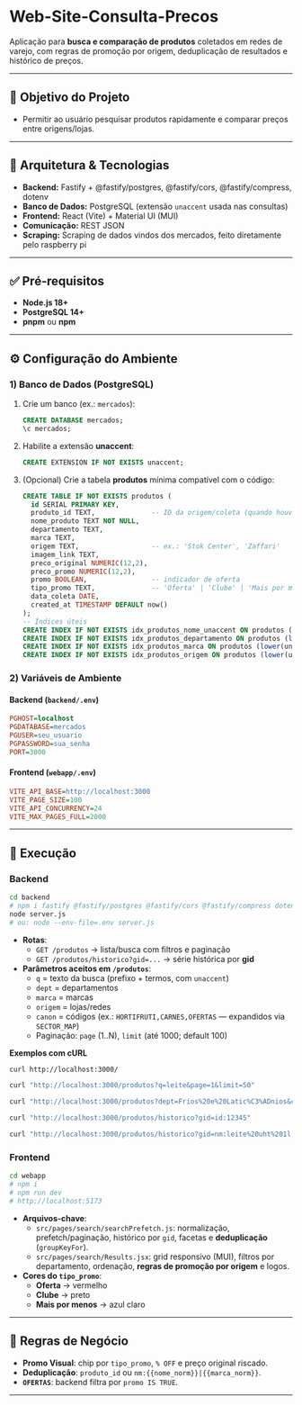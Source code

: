 # Web-Site-Consulta-Precos

Aplicação para **busca e comparação de produtos** coletados em redes de varejo, com regras de promoção por origem, deduplicação de resultados e histórico de preços.

---

## 🎯 Objetivo do Projeto
- Permitir ao usuário pesquisar produtos rapidamente e comparar preços entre origens/lojas.

---

## 🧱 Arquitetura & Tecnologias
- **Backend:** Fastify + @fastify/postgres, @fastify/cors, @fastify/compress, dotenv
- **Banco de Dados:** PostgreSQL (extensão `unaccent` usada nas consultas)
- **Frontend:** React (Vite) + Material UI (MUI)
- **Comunicação:** REST JSON
- **Scraping:** Scraping de dados vindos dos mercados, feito diretamente pelo raspberry pi

---

## ✅ Pré‑requisitos
- **Node.js 18+**
- **PostgreSQL 14+** 
- **pnpm** ou **npm**

---

## ⚙️ Configuração do Ambiente

### 1) Banco de Dados (PostgreSQL)
1. Crie um banco (ex.: `mercados`):
   ```sql
   CREATE DATABASE mercados;
   \c mercados;
   ```
2. Habilite a extensão **unaccent**:
   ```sql
   CREATE EXTENSION IF NOT EXISTS unaccent;
   ```
3. (Opcional) Crie a tabela **produtos** mínima compatível com o código:
   ```sql
   CREATE TABLE IF NOT EXISTS produtos (
     id SERIAL PRIMARY KEY,
     produto_id TEXT,              -- ID da origem/coleta (quando houver)
     nome_produto TEXT NOT NULL,
     departamento TEXT,
     marca TEXT,
     origem TEXT,                  -- ex.: 'Stok Center', 'Zaffari'
     imagem_link TEXT,
     preco_original NUMERIC(12,2),
     preco_promo NUMERIC(12,2),
     promo BOOLEAN,                -- indicador de oferta
     tipo_promo TEXT,              -- 'Oferta' | 'Clube' | 'Mais por menos'
     data_coleta DATE,
     created_at TIMESTAMP DEFAULT now()
   );
   -- Índices úteis
   CREATE INDEX IF NOT EXISTS idx_produtos_nome_unaccent ON produtos (lower(unaccent(nome_produto)));
   CREATE INDEX IF NOT EXISTS idx_produtos_departamento ON produtos (lower(unaccent(coalesce(departamento,''))));
   CREATE INDEX IF NOT EXISTS idx_produtos_marca ON produtos (lower(unaccent(coalesce(marca,''))));
   CREATE INDEX IF NOT EXISTS idx_produtos_origem ON produtos (lower(unaccent(coalesce(origem,''))));
   ```

### 2) Variáveis de Ambiente

#### Backend (`backend/.env`)
```ini
PGHOST=localhost
PGDATABASE=mercados
PGUSER=seu_usuario
PGPASSWORD=sua_senha
PORT=3000
```

#### Frontend (`webapp/.env`)
```ini
VITE_API_BASE=http://localhost:3000
VITE_PAGE_SIZE=100
VITE_API_CONCURRENCY=24
VITE_MAX_PAGES_FULL=2000
```

---

## 🚀 Execução

### Backend
```bash
cd backend
# npm i fastify @fastify/postgres @fastify/cors @fastify/compress dotenv
node server.js
# ou: node --env-file=.env server.js
```
- **Rotas**:
  - `GET /produtos` → lista/busca com filtros e paginação
  - `GET /produtos/historico?gid=...` → série histórica por **gid**
- **Parâmetros aceitos em `/produtos`**:
  - `q` = texto da busca (prefixo + termos, com `unaccent`)
  - `dept` = departamentos 
  - `marca` = marcas 
  - `origem` = lojas/redes 
  - `canon` = códigos  (ex.: `HORTIFRUTI,CARNES,OFERTAS` — expandidos via `SECTOR_MAP`)
  - Paginação: `page` (1..N), `limit` (até 1000; default 100)

**Exemplos com cURL**
```bash
curl http://localhost:3000/

curl "http://localhost:3000/produtos?q=leite&page=1&limit=50"

curl "http://localhost:3000/produtos?dept=Frios%20e%20Latic%C3%ADnios&canon=OFERTAS"

curl "http://localhost:3000/produtos/historico?gid=id:12345"

curl "http://localhost:3000/produtos/historico?gid=nm:leite%20uht%201l|italac"
```

### Frontend
```bash
cd webapp
# npm i
# npm run dev
# http://localhost:5173
```
- **Arquivos-chave**:
  - `src/pages/search/searchPrefetch.js`: normalização, prefetch/paginação, histórico por `gid`, facetas e **deduplicação** (`groupKeyFor`).
  - `src/pages/search/Results.jsx`: grid responsivo (MUI), filtros por departamento, ordenação, **regras de promoção por origem** e logos.
- **Cores do `tipo_promo`**:
  - **Oferta** → vermelho
  - **Clube** → preto
  - **Mais por menos** → azul claro

---

## 🧪 Regras de Negócio 
- **Promo Visual**: chip por `tipo_promo`, `% OFF` e preço original riscado.
- **Deduplicação**: `produto_id` ou `nm:{{nome_norm}}|{{marca_norm}}`.
- **`OFERTAS`**: backend filtra por `promo IS TRUE`.

---
